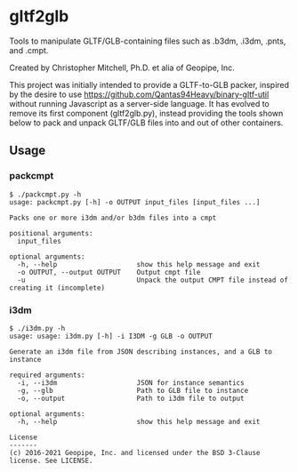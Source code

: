 # gltf2glb
Tools to manipulate GLTF/GLB-containing files such as .b3dm, .i3dm, .pnts, and .cmpt.

Created by Christopher Mitchell, Ph.D. et alia of Geopipe, Inc.

This project was initially intended to provide a GLTF-to-GLB packer, inspired by
the desire to use https://github.com/Qantas94Heavy/binary-gltf-util without running Javascript
as a server-side language. It has evolved to remove its first component (gltf2glb.py), instead
providing the tools shown below to pack and unpack GLTF/GLB files into and out of other containers.

Usage
-----

### packcmpt ###
```
$ ./packcmpt.py -h
usage: packcmpt.py [-h] -o OUTPUT input_files [input_files ...]

Packs one or more i3dm and/or b3dm files into a cmpt

positional arguments:
  input_files

optional arguments:
  -h, --help                    show this help message and exit
  -o OUTPUT, --output OUTPUT    Output cmpt file
  -u                            Unpack the output CMPT file instead of creating it (incomplete)
```
### i3dm ###
```
$ ./i3dm.py -h
usage: usage: i3dm.py [-h] -i I3DM -g GLB -o OUTPUT

Generate an i3dm file from JSON describing instances, and a GLB to instance

required arguments:
  -i, --i3dm					JSON for instance semantics
  -g, --glb						Path to GLB file to instance
  -o, --output					Path to i3dm file to output

optional arguments:
  -h, --help                    show this help message and exit

License
-------
(c) 2016-2021 Geopipe, Inc. and licensed under the BSD 3-Clause license. See LICENSE.
